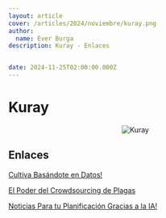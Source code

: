 ```yaml
---
layout: article
cover: /articles/2024/noviembre/kuray.png
author:
  name: Ever Burga
description: Kuray - Enlaces


date: 2024-11-25T02:00:00.000Z
---
```


# Kuray
<p align="center">
  <img src="/articles/2024/octubre/nueva-cajamarca.jpg" alt="Kuray">
</p>

## Enlaces

<a href="https://474f-2800-200-ef20-5b4-ebac-ef8-a9a4-48ae.ngrok-free.app/" target="_blank">Cultiva Basándote en Datos!</a>

<a href="https://c39b-2800-200-ef20-5b4-ebac-ef8-a9a4-48ae.ngrok-free.app" target="_blank">El Poder del Crowdsourcing de Plagas</a>

<a href="https://474f-2800-200-ef20-5b4-ebac-ef8-a9a4-48ae.ngrok-free.app/" target="_blank">Noticias Para tu Planificación Gracias a la IA!</a>



